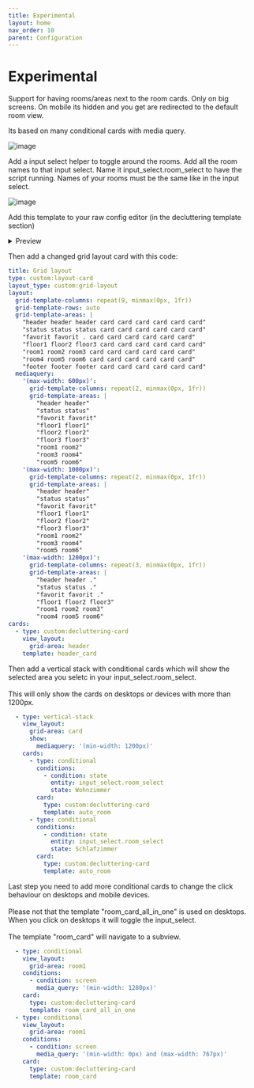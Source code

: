 ```yaml
---
title: Experimental
layout: home
nav_order: 10
parent: Configuration
---
```


# Experimental

Support for having rooms/areas next to the room cards. 
Only on big screens. On mobile its hidden and you get are redirected to the default room view.

Its based on many conditional cards with media query.

![image](https://github.com/xBourner/auto-dash/assets/64064679/cac3cc6c-a9bc-49e5-a273-3bc16337b5b6)


Add a input select helper to toggle around the rooms. Add all the room names to that input select.
Name it input_select.room_select to have the script running. Names of your rooms must be the same like in the input select.

![image](https://github.com/xBourner/auto-dash/assets/64064679/80de82bc-c672-4ca9-9081-2846f80ac12c)

Add this template to your raw config editor (in the decluttering template section)

<details>
<summary>Preview</summary>

{% highlight ruby %}
{% raw %}
  room_card_all_in_one:
    default:
      - climate: climate.study
    card:
      type: custom:room-card
      card_mod:
        style: |
          ha-card {
            min-height:160px;
          }
          .card-header .title{
              --mdc-icon-size: 55px;
          }
          .card-header{
              margin-bottom: auto;
          } 
          .entity span {
              font-size: 1.125rem !important;
              line-height: 1.75rem !important; 
              font-weight: 600;
              font-family: "Open Sans", sans-serif !important;
          } 
          .entities-info-row .entity.icon-entity {
            --paper-item-icon-color: var(--secondary-text-color) !important;
          }              
          .entities-row .entity {
              margin-top:-10px;
              margin-right:5px !important;
          }
          .entity span:last-child {
              font-size: 0.875rem !important;
              line-height: 1.25rem !important;
              color: rgb(155, 155, 155);
              font-family: "Open Sans", sans-serif !important;
          } 
          .entities-row:nth-child(3) .entity:nth-child(1):after{
              content: " - ";
          }      
          .entities-row:nth-child(4) span:last-child:before {
              content: " (";
          } 
          .entities-row:nth-child(4) span:last-child:after {
              content: "°C)";
          }     
          .card-header .entities-info-row{
              padding: 0px !important;
              right: 5px !important;
              top: 1px !important;
              flex-flow: column !important;
          }   
          .entities-info-row .entity.icon-entity {
            margin-bottom: -20px;
          }    
      tap_action:
        action: call-service
        service: input_select.select_option
        target:
          entity_id: input_select.room_select
        service_data:
          option: '[[room]]'
      double_tap_action:
        action: call-service
        service: light.toggle
        data: {}
        target:
          entity_id: '[[light]]'
      title: null
      entity: null
      icon: '[[icon]]'
      show_icon: true
      info_entities:
        - entity: '[[light]]'
          show_icon: true
        - entity: '[[switch]]'
          show_icon: true
          icon: mdi:power-plug
          hide_if:
            conditions:
              - condition: equals
                entity: '[[switch]]'
                value: 'off'
        - entity: '[[motion]]'
          show_icon: true
          hide_if:
            conditions:
              - condition: equals
                entity: '[[motion]]'
                value: 'off'
        - entity: '[[vacuum]]'
          show_icon: true
          hide_if:
            conditions:
              - condition: equals
                entity: '[[vacuum]]'
                value: idle
              - condition: equals
                entity: '[[vacuum]]'
                value: docked
        - entity: '[[media]]'
          show_icon: true
          icon: mdi:speaker
          hide_if:
            conditions:
              - condition: equals
                entity: '[[media]]'
                value: idle
              - condition: equals
                entity: '[[media]]'
                value: paused
        - entity: '[[media_group]]'
          show_icon: true
          icon: mdi:speaker
          hide_if:
            conditions:
              - condition: equals
                entity: '[[media_group]]'
                value: 'off'
        - entity: '[[door]]'
          show_icon: true
          hide_if:
            conditions:
              - condition: equals
                entity: '[[door]]'
                value: 'off'
        - entity: '[[lock]]'
          show_icon: true
        - entity: '[[window]]'
          show_icon: true
          icon:
            state_on: mdi:window-open-variant
            state_off: mdi:window-closed-variant
      rows:
        - entities:
            - entity: sun.sun
              name: '[[room]]'
              show_icon: false
              show_name: true
              tap_action:
                action: none
        - entities:
            - entity: '[[temperature]]'
              show_name: false
              show_icon: false
              show_state: true
            - entity: '[[humidity]]'
              show_name: false
              show_icon: false
              show_state: true
        - entities:
            - entity: '[[climate]]'
              attribute: temperature
              show_icon: false
              show_name: false
              show_state: true
          hide_if:
            conditions:
              - condition: equals
                entity: '[[climate]]'
                attribute: hvac_action
                value: idle
              - condition: equals
                entity: '[[climate]]'
                attribute: hvac_action
                value: 'off'
{% endraw %}
{% endhighlight %}

</details>

Then add a changed grid layout card with this code:

```yaml
title: Grid layout
type: custom:layout-card
layout_type: custom:grid-layout
layout:
  grid-template-columns: repeat(9, minmax(0px, 1fr))
  grid-template-rows: auto
  grid-template-areas: |
    "header header header card card card card card card"
    "status status status card card card card card card"
    "favorit favorit . card card card card card card"
    "floor1 floor2 floor3 card card card card card card"
    "room1 room2 room3 card card card card card card"
    "room4 room5 room6 card card card card card card"  
    "footer footer footer card card card card card card" 
  mediaquery:
    '(max-width: 600px)':
      grid-template-columns: repeat(2, minmax(0px, 1fr))
      grid-template-areas: |
        "header header"
        "status status"
        "favorit favorit"
        "floor1 floor1"
        "floor2 floor2"
        "floor3 floor3"
        "room1 room2" 
        "room3 room4" 
        "room5 room6" 
    '(max-width: 1000px)':
      grid-template-columns: repeat(2, minmax(0px, 1fr))
      grid-template-areas: |
        "header header" 
        "status status"
        "favorit favorit"
        "floor1 floor1"
        "floor2 floor2"
        "floor3 floor3"        
        "room1 room2" 
        "room3 room4" 
        "room5 room6"
    '(max-width: 1200px)':
      grid-template-columns: repeat(3, minmax(0px, 1fr))
      grid-template-areas: |
        "header header ." 
        "status status ."
        "favorit favorit ."
        "floor1 floor2 floor3"     
        "room1 room2 room3" 
        "room4 room5 room6"
cards:
  - type: custom:decluttering-card
    view_layout:
      grid-area: header
    template: header_card


```

Then add a vertical stack with conditional cards which will show the selected area you seletc in your input_select.room_select. <br><br>
This will only show the cards on desktops or devices with more than 1200px.

```yaml
  - type: vertical-stack
    view_layout:
      grid-area: card
      show:
        mediaquery: '(min-width: 1200px)'
    cards:
      - type: conditional
        conditions:
          - condition: state
            entity: input_select.room_select
            state: Wohnzimmer
        card:
          type: custom:decluttering-card
          template: auto_room
      - type: conditional
        conditions:
          - condition: state
            entity: input_select.room_select
            state: Schlafzimmer
        card:
          type: custom:decluttering-card
          template: auto_room
```

Last step you need to add more conditional cards to change the click behaviour on desktops and mobile devices. <br><br>
Please not that the template "room_card_all_in_one" is used on desktops. When you click on desktops it will toggle the input_select. <br><br>
The template "room_card" will navigate to a subview.

```yaml
  - type: conditional
    view_layout:
      grid-area: room1
    conditions:
      - condition: screen
        media_query: '(min-width: 1280px)'
    card:
      type: custom:decluttering-card
      template: room_card_all_in_one
  - type: conditional
    view_layout:
      grid-area: room1
    conditions:
      - condition: screen
        media_query: '(min-width: 0px) and (max-width: 767px)'
    card:
      type: custom:decluttering-card
      template: room_card
```
